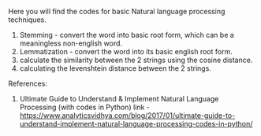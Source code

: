 Here you will find the codes for basic Natural language processing techniques.

1. Stemming - convert the word into basic root form, which can be a meaningless non-english word.
2. Lemmatization - convert the word into its basic english root form.
3. calculate the similarity between the 2 strings using the cosine distance.
4. calculating the levenshtein distance between the 2 strings.

References:

1. Ultimate Guide to Understand & Implement Natural Language Processing (with codes in Python)
   link - https://www.analyticsvidhya.com/blog/2017/01/ultimate-guide-to-understand-implement-natural-language-processing-codes-in-python/
